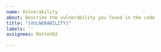 ```yaml
---
name: Vulnerability
about: Describe the vulnerability you found in the code
title: "[VULNERABILITY]"
labels: ''
assignees: MatteV02

---
```



